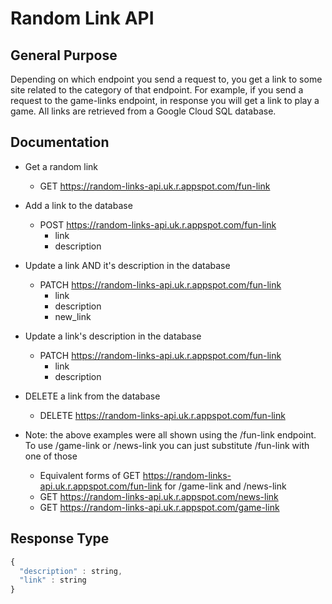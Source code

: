 # Random Link API

## General Purpose
Depending on which endpoint you send a request to, you get a link to some site related to the category of that endpoint. For example, if you send a request to the game-links endpoint, in response you will get a link to play a game. All links are retrieved from a Google Cloud SQL database. 

## Documentation
- Get a random link
  - GET https://random-links-api.uk.r.appspot.com/fun-link
- Add a link to the database
  - POST https://random-links-api.uk.r.appspot.com/fun-link
    - link
    - description
- Update a link AND it's description in the database
  - PATCH https://random-links-api.uk.r.appspot.com/fun-link
    - link
    - description
    - new_link
- Update a link's description in the database
  - PATCH https://random-links-api.uk.r.appspot.com/fun-link
    - link
    - description
- DELETE a link from the database
  - DELETE https://random-links-api.uk.r.appspot.com/fun-link

- Note: the above examples were all shown using the /fun-link endpoint. To use /game-link or /news-link you can just substitute /fun-link with one of those
  - Equivalent forms of GET https://random-links-api.uk.r.appspot.com/fun-link for /game-link and /news-link
  - GET https://random-links-api.uk.r.appspot.com/news-link
  - GET https://random-links-api.uk.r.appspot.com/game-link

## Response Type
```javascript
{
  "description" : string,
  "link" : string
}
```